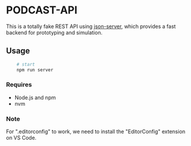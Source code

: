 # PODCAST-API

This is a totally fake REST API using [json-server](https://www.npmjs.com/package/json-server), which provides a fast backend for prototyping and simulation.

## Usage

```sh
    # start
    npm run server
```

### Requires
- Node.js and npm
- nvm

### Note

For ".editorconfig" to work, we need to install the "EditorConfig" extension on VS Code.
